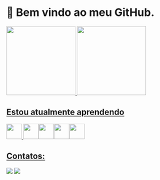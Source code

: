 # 👋 Bem vindo ao meu GitHub.

<div>
<a href="https://github.com/edwardcandia">
<img loading="lazy" height="180em" src="https://github-readme-stats.vercel.app/api/top-langs/?username=edwardcandia&layout=compact&langs_count=7&theme=dracula"/>
<img loading="lazy" height="180em" src="https://github-readme-stats.vercel.app/api?username=edwardcandia&show_icons=true&theme=dracula&include_all_commits=true&count_private=true"/>
</div>

## Estou atualmente aprendendo

<img src="https://cdn.jsdelivr.net/gh/devicons/devicon@latest/icons/python/python-original.svg" width="40" height="40"/> <img src="https://cdn.jsdelivr.net/gh/devicons/devicon@latest/icons/cplusplus/cplusplus-original.svg" width="40" height="40"/><img src="https://cdn.jsdelivr.net/gh/devicons/devicon@latest/icons/html5/html5-original.svg" width="40" height="40"/><img src="https://cdn.jsdelivr.net/gh/devicons/devicon@latest/icons/css3/css3-original.svg" width="40" height="40"/><img src="https://cdn.jsdelivr.net/gh/devicons/devicon@latest/icons/javascript/javascript-original.svg" width="40" height="40"/>

## Contatos:
<div>
<a href = "mailto:edwardcandiajr@gmail.com"><img loading="lazy" src="https://img.shields.io/badge/Gmail-D14836?style=for-the-badge&logo=gmail&logoColor=white" target="_blank"></a>
<a href="https://www.linkedin.com/in/edwardcandia" target="_blank"><img loading="lazy" src="https://img.shields.io/badge/-LinkedIn-%230077B5?style=for-the-badge&logo=linkedin&logoColor=white" target="_blank"></a>   
</div>
